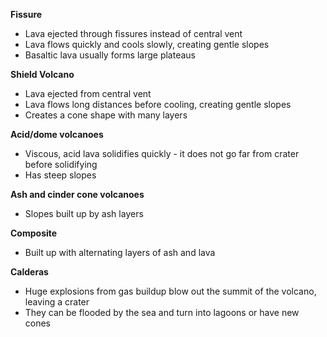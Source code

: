 **Fissure**
- Lava ejected through fissures instead of central vent
- Lava flows quickly and cools slowly, creating gentle slopes
- Basaltic lava usually forms large plateaus

**Shield Volcano**
- Lava ejected from central vent
- Lava flows long distances before cooling, creating gentle slopes
- Creates a cone shape with many layers

**Acid/dome volcanoes**
- Viscous, acid lava solidifies quickly - it does not go far from crater before solidifying
- Has steep slopes

**Ash and cinder cone volcanoes**
- Slopes built up by ash layers

**Composite**
- Built up with alternating layers of ash and lava

**Calderas**
- Huge explosions from gas buildup blow out the summit of the volcano, leaving a crater
- They can be flooded by the sea and turn into lagoons or have new cones 